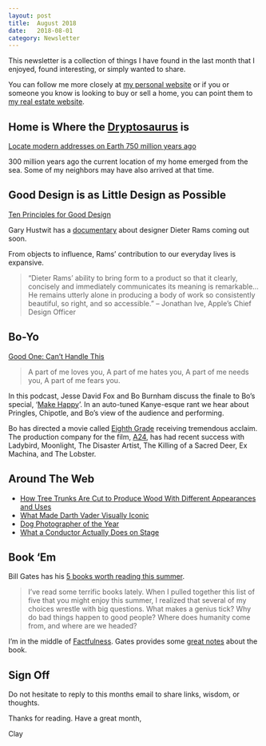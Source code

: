 ```yaml
---
layout: post
title:  August 2018
date:   2018-08-01
category: Newsletter
---
```


This newsletter is a collection of things I have found in the last month that I enjoyed, found interesting, or simply wanted to share.

You can follow me more closely at [my personal website](http://claycarson.net "Personal Website") or if you or someone you know is looking to buy or sell a home, you can point them to [my real estate website](http://claycarson.com "Business Website ").


## Home is Where the [Dryptosaurus](http://dinosaurpictures.org/Dryptosaurus-pictures "Dryptosaurus") is

[Locate modern addresses on Earth 750 million years ago](https://kottke.org/18/06/locate-modern-addresses-on-earth-240-million-years-ago "Locate modern addresses on Earth 750 million years ago")

300 million years ago the current location of my home emerged from the sea. Some of my neighbors may have also arrived at that time.

## Good Design is as Little Design as Possible

[Ten Principles for Good Design](https://www.vitsoe.com/us/about/good-design "Ten Principles for Good Design")

Gary Hustwit has a [documentary](https://www.hustwit.com/rams/ "Documentary") about designer Dieter Rams coming out soon.

From objects to influence, Rams’ contribution to our everyday lives is expansive.

> “Dieter Rams’ ability to bring form to a product so that it clearly, concisely and immediately communicates its meaning is remarkable… He remains utterly alone in producing a body of work so consistently beautiful, so right, and so accessible.” – Jonathan Ive, Apple’s Chief Design Officer

## Bo-Yo

[Good One: Can’t Handle This](https://headgum.com/good-one-a-podcast-about-jokes/bo-burnhams-cant-handle-this "Good One: Can’t Handle This")

> A part of me loves you,
> A part of me hates you,
> A part of me needs you,
> A part of me fears you.

In this podcast, Jesse David Fox and Bo Burnham discuss the finale to Bo’s special, ‘[Make Happy](https://www.netflix.com/title/80106124 "Make Happy")’. In an auto-tuned Kanye-esque rant we hear about Pringles, Chipotle, and Bo’s view of the audience and performing.

Bo has directed a movie called [Eighth Grade](https://www.imdb.com/title/tt7014006/ "Eighth Grade") receiving tremendous acclaim. The production company for the film, [A24](https://a24films.com "A24"), has had recent success with Ladybird, Moonlight, The Disaster Artist, The Killing of a Sacred Deer, Ex Machina, and The Lobster.

## Around The Web

- [How Tree Trunks Are Cut to Produce Wood With Different Appearances and Uses](https://www.archdaily.com/894449/how-tree-trunks-are-cut-to-produce-wood-with-different-appearances-and-uses "How Tree Trunks Are Cut to Produce Wood With Different Appearances and Uses")
- [What Made Darth Vader Visually Iconic](https://youtu.be/y5NhHBjyJe4 "What Made Darth Vader Visually Iconic")
- [Dog Photographer of the Year](https://www.dogphotographeroftheyear.org.uk "Dog Photographer of the Year")
- [What a Conductor Actually Does on Stage](https://youtu.be/z_yIn8V3UcU "What a Conductor Actually Does on Stage")

## Book ‘Em

Bill Gates has his [5 books worth reading this summer](https://www.gatesnotes.com/About-Bill-Gates/Summer-Books-2018 "5 books worth reading this summer"). 

> I’ve read some terrific books lately. When I pulled together this list of five that you might enjoy this summer, I realized that several of my choices wrestle with big questions. What makes a genius tick? Why do bad things happen to good people? Where does humanity come from, and where are we headed?

I’m in the middle of [Factfulness](https://www.amazon.com/Factfulness-Reasons-World-Things-Better/dp/1250107814 "Factfulness"). Gates provides some [great notes](https://www.gatesnotes.com/Books/Factfulness "Gates Notes") about the book.

## Sign Off

Do not hesitate to reply to this months email to share links, wisdom, or thoughts.

Thanks for reading. Have a great month,

Clay